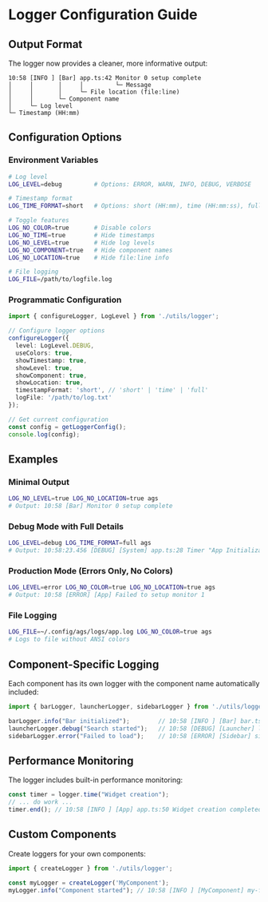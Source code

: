 # Logger Configuration Guide

## Output Format

The logger now provides a cleaner, more informative output:

```
10:58 [INFO ] [Bar] app.ts:42 Monitor 0 setup complete
│     │       │     │         └─ Message
│     │       │     └─ File location (file:line)
│     │       └─ Component name
│     └─ Log level
└─ Timestamp (HH:mm)
```

## Configuration Options

### Environment Variables

```bash
# Log level
LOG_LEVEL=debug         # Options: ERROR, WARN, INFO, DEBUG, VERBOSE

# Timestamp format
LOG_TIME_FORMAT=short   # Options: short (HH:mm), time (HH:mm:ss), full (HH:mm:ss.SSS)

# Toggle features
LOG_NO_COLOR=true       # Disable colors
LOG_NO_TIME=true        # Hide timestamps
LOG_NO_LEVEL=true       # Hide log levels
LOG_NO_COMPONENT=true   # Hide component names
LOG_NO_LOCATION=true    # Hide file:line info

# File logging
LOG_FILE=/path/to/logfile.log
```

### Programmatic Configuration

```typescript
import { configureLogger, LogLevel } from './utils/logger';

// Configure logger options
configureLogger({
  level: LogLevel.DEBUG,
  useColors: true,
  showTimestamp: true,
  showLevel: true,
  showComponent: true,
  showLocation: true,
  timestampFormat: 'short', // 'short' | 'time' | 'full'
  logFile: '/path/to/log.txt'
});

// Get current configuration
const config = getLoggerConfig();
console.log(config);
```

## Examples

### Minimal Output
```bash
LOG_NO_LEVEL=true LOG_NO_LOCATION=true ags
# Output: 10:58 [Bar] Monitor 0 setup complete
```

### Debug Mode with Full Details
```bash
LOG_LEVEL=debug LOG_TIME_FORMAT=full ags
# Output: 10:58:23.456 [DEBUG] [System] app.ts:28 Timer "App Initialization" started
```

### Production Mode (Errors Only, No Colors)
```bash
LOG_LEVEL=error LOG_NO_COLOR=true LOG_NO_LOCATION=true ags
# Output: 10:58 [ERROR] [App] Failed to setup monitor 1
```

### File Logging
```bash
LOG_FILE=~/.config/ags/logs/app.log LOG_NO_COLOR=true ags
# Logs to file without ANSI colors
```

## Component-Specific Logging

Each component has its own logger with the component name automatically included:

```typescript
import { barLogger, launcherLogger, sidebarLogger } from './utils/logger';

barLogger.info("Bar initialized");        // 10:58 [INFO ] [Bar] bar.tsx:15 Bar initialized
launcherLogger.debug("Search started");   // 10:58 [DEBUG] [Launcher] launcher.tsx:42 Search started
sidebarLogger.error("Failed to load");    // 10:58 [ERROR] [Sidebar] sidebar.tsx:31 Failed to load
```

## Performance Monitoring

The logger includes built-in performance monitoring:

```typescript
const timer = logger.time("Widget creation");
// ... do work ...
timer.end(); // 10:58 [INFO ] [App] app.ts:50 Widget creation completed in 123ms
```

## Custom Components

Create loggers for your own components:

```typescript
import { createLogger } from './utils/logger';

const myLogger = createLogger('MyComponent');
myLogger.info("Component started"); // 10:58 [INFO ] [MyComponent] my-file.ts:10 Component started
```